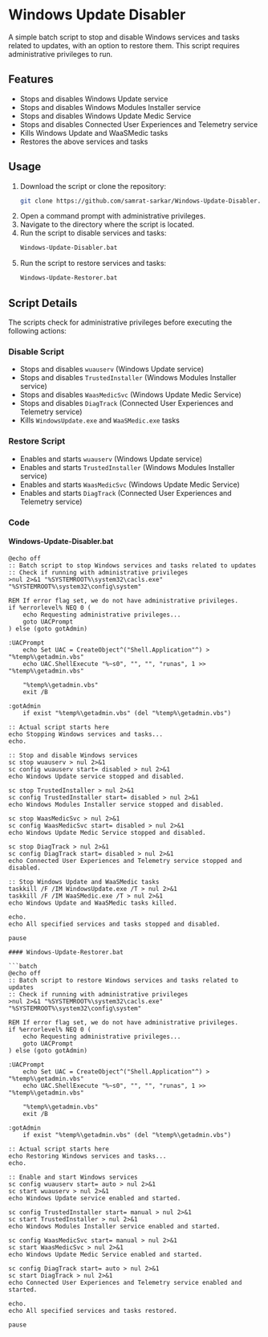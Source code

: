 # Windows Update Disabler

A simple batch script to stop and disable Windows services and tasks related to updates, with an option to restore them. This script requires administrative privileges to run.

## Features

- Stops and disables Windows Update service
- Stops and disables Windows Modules Installer service
- Stops and disables Windows Update Medic Service
- Stops and disables Connected User Experiences and Telemetry service
- Kills Windows Update and WaaSMedic tasks
- Restores the above services and tasks

## Usage

1. Download the script or clone the repository:
    ```sh
    git clone https://github.com/samrat-sarkar/Windows-Update-Disabler.git
    ```
2. Open a command prompt with administrative privileges.
3. Navigate to the directory where the script is located.
4. Run the script to disable services and tasks:
    ```sh
    Windows-Update-Disabler.bat
    ```
5. Run the script to restore services and tasks:
    ```sh
    Windows-Update-Restorer.bat
    ```

## Script Details

The scripts check for administrative privileges before executing the following actions:

### Disable Script

- Stops and disables `wuauserv` (Windows Update service)
- Stops and disables `TrustedInstaller` (Windows Modules Installer service)
- Stops and disables `WaasMedicSvc` (Windows Update Medic Service)
- Stops and disables `DiagTrack` (Connected User Experiences and Telemetry service)
- Kills `WindowsUpdate.exe` and `WaaSMedic.exe` tasks

### Restore Script

- Enables and starts `wuauserv` (Windows Update service)
- Enables and starts `TrustedInstaller` (Windows Modules Installer service)
- Enables and starts `WaasMedicSvc` (Windows Update Medic Service)
- Enables and starts `DiagTrack` (Connected User Experiences and Telemetry service)

### Code

#### Windows-Update-Disabler.bat

```batch
@echo off
:: Batch script to stop Windows services and tasks related to updates
:: Check if running with administrative privileges
>nul 2>&1 "%SYSTEMROOT%\system32\cacls.exe" "%SYSTEMROOT%\system32\config\system"

REM If error flag set, we do not have administrative privileges.
if %errorlevel% NEQ 0 (
    echo Requesting administrative privileges...
    goto UACPrompt
) else (goto gotAdmin)

:UACPrompt
    echo Set UAC = CreateObject^("Shell.Application"^) > "%temp%\getadmin.vbs"
    echo UAC.ShellExecute "%~s0", "", "", "runas", 1 >> "%temp%\getadmin.vbs"

    "%temp%\getadmin.vbs"
    exit /B

:gotAdmin
    if exist "%temp%\getadmin.vbs" (del "%temp%\getadmin.vbs")

:: Actual script starts here
echo Stopping Windows services and tasks...
echo.

:: Stop and disable Windows services
sc stop wuauserv > nul 2>&1
sc config wuauserv start= disabled > nul 2>&1
echo Windows Update service stopped and disabled.

sc stop TrustedInstaller > nul 2>&1
sc config TrustedInstaller start= disabled > nul 2>&1
echo Windows Modules Installer service stopped and disabled.

sc stop WaasMedicSvc > nul 2>&1
sc config WaasMedicSvc start= disabled > nul 2>&1
echo Windows Update Medic Service stopped and disabled.

sc stop DiagTrack > nul 2>&1
sc config DiagTrack start= disabled > nul 2>&1
echo Connected User Experiences and Telemetry service stopped and disabled.

:: Stop Windows Update and WaaSMedic tasks
taskkill /F /IM WindowsUpdate.exe /T > nul 2>&1
taskkill /F /IM WaaSMedic.exe /T > nul 2>&1
echo Windows Update and WaaSMedic tasks killed.

echo.
echo All specified services and tasks stopped and disabled.

pause

#### Windows-Update-Restorer.bat

```batch
@echo off
:: Batch script to restore Windows services and tasks related to updates
:: Check if running with administrative privileges
>nul 2>&1 "%SYSTEMROOT%\system32\cacls.exe" "%SYSTEMROOT%\system32\config\system"

REM If error flag set, we do not have administrative privileges.
if %errorlevel% NEQ 0 (
    echo Requesting administrative privileges...
    goto UACPrompt
) else (goto gotAdmin)

:UACPrompt
    echo Set UAC = CreateObject^("Shell.Application"^) > "%temp%\getadmin.vbs"
    echo UAC.ShellExecute "%~s0", "", "", "runas", 1 >> "%temp%\getadmin.vbs"

    "%temp%\getadmin.vbs"
    exit /B

:gotAdmin
    if exist "%temp%\getadmin.vbs" (del "%temp%\getadmin.vbs")

:: Actual script starts here
echo Restoring Windows services and tasks...
echo.

:: Enable and start Windows services
sc config wuauserv start= auto > nul 2>&1
sc start wuauserv > nul 2>&1
echo Windows Update service enabled and started.

sc config TrustedInstaller start= manual > nul 2>&1
sc start TrustedInstaller > nul 2>&1
echo Windows Modules Installer service enabled and started.

sc config WaasMedicSvc start= manual > nul 2>&1
sc start WaasMedicSvc > nul 2>&1
echo Windows Update Medic Service enabled and started.

sc config DiagTrack start= auto > nul 2>&1
sc start DiagTrack > nul 2>&1
echo Connected User Experiences and Telemetry service enabled and started.

echo.
echo All specified services and tasks restored.

pause
